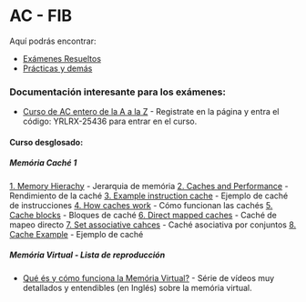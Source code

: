 
# AC - FIB
Aquí podrás encontrar:
* [Exámenes Resueltos](https://github.com/RepoFIBtori/RepoFIBtori/tree/master/Obligatories/Q4/AC/Examens)
* [Prácticas y demás](https://github.com/RepoFIBtori/RepoFIBtori/tree/master/Obligatories/Q4/AC/Practicas)

### Documentación interesante para los exámenes:
* [Curso de AC entero de la A a la Z](https://test.scalable-learning.com/) - Registrate en la página y entra el código: YRLRX-25436 para entrar en el curso.
#### Curso desglosado:

##### Memória Caché 1

[1. Memory Hierachy](http://uiz.io/74oj) - Jerarquia de memória
[2. Caches and Performance](http://uiz.io/jL7t) - Rendimiento de la caché
[3. Example instruction cache](http://uiz.io/cdXU) - Ejemplo de caché de instrucciones
[4. How caches work](http://uiz.io/U3RH) - Cómo funcionan las cachés
[5. Cache blocks](http://uiz.io/vdNT) - Bloques de caché
[6. Direct mapped caches](http://uiz.io/Bcy2) - Caché de mapeo directo
[7. Set associative cahces](http://uiz.io/aI99) - Caché asociativa por conjuntos
[8. Cache Example](http://uiz.io/7Mgq) - Ejemplo de caché

##### Memória Virtual - Lista de reproducción
* [Qué és y cómo funciona la Memória Virtual?](https://www.youtube.com/playlist?list=PLiwt1iVUib9s2Uo5BeYmwkDFUh70fJPxX) - Série de vídeos muy detallados y entendibles (en Inglés) sobre la memória virtual.
